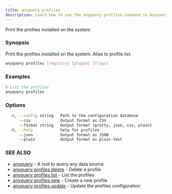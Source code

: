 ```yaml
---
title: anyquery profiles
description: Learn how to use the anyquery profiles command in Anyquery.
---
```


Print the profiles installed on the system

### Synopsis

Print the profiles installed on the system.
Alias to profile list.

```bash
anyquery profiles [registry] [plugin] [flags]
```

### Examples

```bash
# List the profiles
anyquery profiles
```

### Options

```bash
  -c, --config string   Path to the configuration database
      --csv             Output format as CSV
      --format string   Output format (pretty, json, csv, plain)
  -h, --help            help for profiles
      --json            Output format as JSON
      --plain           Output format as plain text
```

### SEE ALSO

* [anyquery](../anyquery)	 - A tool to query any data source
* [anyquery profiles delete](../anyquery_profiles_delete)	 - Delete a profile
* [anyquery profiles list](../anyquery_profiles_list)	 - List the profiles
* [anyquery profiles new](../anyquery_profiles_new)	 - Create a new profile
* [anyquery profiles update](../anyquery_profiles_update)	 - Update the profiles configuration
